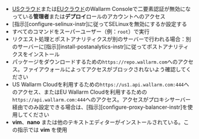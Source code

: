 * [USクラウド](https://us1.my.wallarm.com/)または[EUクラウド](https://my.wallarm.com/)のWallarm Consoleで二要素認証が無効になっている**管理者**または**デプロイ**ロールのアカウントへのアクセス
* [指示][configure-selinux-instr]に従ってSELinuxを無効にするか設定する
* すべてのコマンドをスーパーユーザー（例：`root`）で実行
* リクエスト処理とポストアナリティクスが別のサーバーで行われる場合：別のサーバーに[指示][install-postanalytics-instr]に従ってポストアナリティクスをインストール
* パッケージをダウンロードするための`https://repo.wallarm.com`へのアクセス。ファイアウォールによってアクセスがブロックされないよう確認してください
* US Wallarm Cloudを利用するための`https://us1.api.wallarm.com:444`へのアクセス、またはEU Wallarm Cloudを利用するための`https://api.wallarm.com:444`へのアクセス。アクセスがプロキシサーバー経由でのみ設定できる場合は、[指示][configure-proxy-balancer-instr]を使用してください
* **vim**、**nano** または他のテキストエディターがインストールされている。この指示では **vim** を使用
